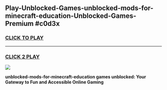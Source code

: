 
## Play-Unblocked-Games-unblocked-mods-for-minecraft-education-Unblocked-Games-Premium #c0d3x
<h3>
<a href="https://premium.freeplayer.one?title=unblocked-mods-for-minecraft-education&ref=12M">CLICK TO PLAY</a></h3>
<hr>

<h3>
<a href="https://premium.freeplayer.one?title=unblocked-mods-for-minecraft-education&ref=12M">CLICK 2 PLAY</a>
  
</h3>

<a href="https://premium.freeplayer.one?title=unblocked-mods-for-minecraft-education&ref=12M"><img src="https://clearcache.store/games.png"></a>


**unblocked-mods-for-minecraft-education games unblocked: Your Gateway to Fun and Accessible Online Gaming**
